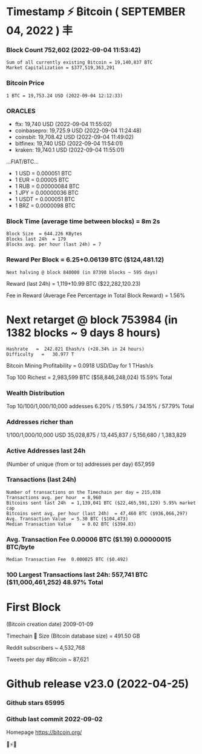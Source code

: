# Timestamp ⚡ ₿itcoin ( SEPTEMBER 04, 2022 ) 丰
### Block Count	752,602 (2022-09-04 11:53:42)
    Sum of all currently existing Bitcoin = 19,140,837 BTC
    Market Capitalization = $377,519,363,291

### Bitcoin Price
	1 BTC = 19,753.24 USD (2022-09-04 12:12:33)
### ORACLES
- ftx: 19,740 USD (2022-09-04 11:55:02)
- coinbasepro: 19,725.9 USD (2022-09-04 11:24:48)
- coinsbit: 19,708.42 USD (2022-09-04 11:49:02)
- bitfinex: 19,740 USD (2022-09-04 11:54:01)
- kraken: 19,740.1 USD (2022-09-04 11:55:01)

...FIAT/BTC...
- 1 USD = 0.000051 BTC
- 1 EUR = 0.00005 BTC
- 1 RUB = 0.00000084 BTC
- 1 JPY = 0.00000036 BTC
- 1 USDT = 0.000051 BTC
- 1 BRZ = 0.0000098 BTC
### Block Time (average time between blocks)	=   8m 2s
    Block Size  = 644.226 KBytes
    Blocks last 24h  = 179
    Blocks avg. per hour (last 24h)	= 7
### Reward Per Block	= 6.25+0.06139 BTC ($124,481.12) 
    Next halving @ block 840000 (in 87398 blocks ~ 595 days)
Reward (last 24h)	= 1,119+10.99 BTC ($22,282,120.23)

Fee in Reward (Average Fee Percentage in Total Block Reward)	= 1.56%
# Next retarget @ block 753984 (in 1382 blocks ~ 9 days 8 hours)
    Hashrate   =  242.821 Ehash/s (+28.34% in 24 hours)
    Difficulty   =   30.977 T 
Bitcoin Mining Profitability	=  0.0918 USD/Day for 1 THash/s

Top 100 Richest	=  2,983,599 BTC ($58,846,248,024)   15.59% Total
### Wealth Distribution
Top 10/100/1,000/10,000 addesses	6.20% / 15.59% / 34.15% / 57.79% Total
### Addresses richer than
1/100/1,000/10,000 USD	35,028,875 / 13,445,837 / 5,156,680 / 1,383,829
### Active Addresses last 24h
(Number of unique (from or to) addresses per day)	657,959

### Transactions (last 24h)
    Number of transactions on the Timechain per day = 215,038
    Transactions avg. per hour	= 8,960
    Bitcoins sent last 24h	= 1,139,041 BTC ($22,465,591,129) 5.95% market cap
    Bitcoins sent avg. per hour (last 24h)	= 47,460 BTC ($936,066,297)
    Avg. Transaction Value	= 5.30 BTC ($104,473)
    Median Transaction Value	= 0.02 BTC ($394.83)
### Avg. Transaction Fee	0.00006 BTC ($1.19) 0.00000015 BTC/byte
    Median Transaction Fee	0.000025 BTC ($0.492)

### 100 Largest Transactions	last 24h:  557,741 BTC  ($11,000,461,252)   48.97% Total
# First Block
(Bitcoin creation date)	2009-01-09

Timechain 🪩 Size (Bitcoin database size)	= 491.50 GB

Reddit subscribers	~ 4,532,768

Tweets per day #Bitcoin	~ 87,621
# Github release	v23.0 (2022-04-25)
### Github stars	65995
### Github last commit	2022-09-02

Homepage	https://bitcoin.org/

💙⚡💜
